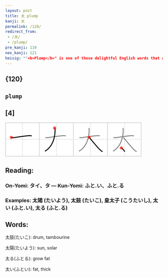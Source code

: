 ```yaml
---
layout: post
title: 太 plump
kanji: 太
permalink: /120/
redirect_from:
 - /太/
 - /plump/
pre_kanji: 119
nex_kanji: 121
heisig: ""<b>Plump</b>" is one of those delightful English words that almost sound like their meaning. No sooner do you hear it than you think of a round and ample-bodied person falling into a sofa like a <i>large drop</i> of oil plopping into a fishbowl - kerrrr-<b>plump</b>!"
---
```


## {120}

## `plump`

## [4]

<div class="stroke"><img src="../images/E5A4AA.png" /></div>

## Reading:

### On-Yomi: タイ、タ &mdash; Kun-Yomi: ふと.い、ふと.る

### Examples: 太陽 (たいよう), 太鼓 (たいこ), 皇太子 (こうたいし), 太い (ふと.い), 太る (ふと.る)

## Words:

太鼓(たいこ): drum, tambourine

太陽(たいよう): sun, solar

太る(ふとる): grow fat

太い(ふとい): fat, thick
